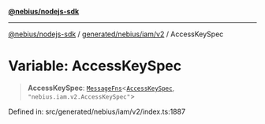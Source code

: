 [**@nebius/nodejs-sdk**](../../../../../README.md)

***

[@nebius/nodejs-sdk](../../../../../README.md) / [generated/nebius/iam/v2](../README.md) / AccessKeySpec

# Variable: AccessKeySpec

> **AccessKeySpec**: [`MessageFns`](../../../../../runtime/protos/core/interfaces/MessageFns.md)\<[`AccessKeySpec`](../interfaces/AccessKeySpec.md), `"nebius.iam.v2.AccessKeySpec"`\>

Defined in: src/generated/nebius/iam/v2/index.ts:1887
